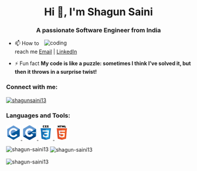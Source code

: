 <h1 align="center">Hi 👋, I'm Shagun Saini</h1>
<h3 align="center">A passionate Software Engineer from India</h3>

<img align="right" alt="coding" width="400" src="https://animesher.com/orig/1/154/1546/15464/animesher.com_manga-girl-desk-1546417.gif">

- 📫 How to reach me <a href="mailto:sainishagun001@gmail.com">Email</a> | <a href="https://www.linkedin.com/in/shagunsaini13">LinkedIn</a>
 <!--**Email[sainishagun001@gmail.com]|LinkedIn[www.linkedin.com/in/shagunsaini13]**-->

- ⚡ Fun fact **My code is like a puzzle: sometimes I think I’ve solved it, but then it throws in a surprise twist!**

<h3 align="left">Connect with me:</h3>
<p align="left">
<a href="https://linkedin.com/in/shagunsaini13" target="blank"><img align="center" src="https://raw.githubusercontent.com/rahuldkjain/github-profile-readme-generator/master/src/images/icons/Social/linked-in-alt.svg" alt="shagunsaini13" height="30" width="40" /></a>
</p>

<h3 align="left">Languages and Tools:</h3>
<p align="left"> <a href="https://www.cprogramming.com/" target="_blank" rel="noreferrer"> <img src="https://raw.githubusercontent.com/devicons/devicon/master/icons/c/c-original.svg" alt="c" width="40" height="40"/> </a> <a href="https://www.w3schools.com/cpp/" target="_blank" rel="noreferrer"> <img src="https://raw.githubusercontent.com/devicons/devicon/master/icons/cplusplus/cplusplus-original.svg" alt="cplusplus" width="40" height="40"/> </a> <a href="https://www.w3schools.com/css/" target="_blank" rel="noreferrer"> <img src="https://raw.githubusercontent.com/devicons/devicon/master/icons/css3/css3-original-wordmark.svg" alt="css3" width="40" height="40"/> </a> <a href="https://www.w3.org/html/" target="_blank" rel="noreferrer"> <img src="https://raw.githubusercontent.com/devicons/devicon/master/icons/html5/html5-original-wordmark.svg" alt="html5" width="40" height="40"/> </a> </p>

<p><img align="left" src="https://github-readme-stats.vercel.app/api/top-langs?username=shagun-saini13&show_icons=true&locale=en&layout=compact" alt="shagun-saini13" /></p>

<p>&nbsp;<img align="center" src="https://github-readme-stats.vercel.app/api?username=shagun-saini13&show_icons=true&locale=en" alt="shagun-saini13" /></p>

<p><img align="center" src="https://github-readme-streak-stats.herokuapp.com/?user=shagun-saini13&" alt="shagun-saini13" /></p>
<!---
Shagun-saini13/Shagun-saini13 is a ✨ special ✨ repository because its `README.md` (this file) appears on your GitHub profile.
You can click the Preview link to take a look at your changes.
--->
